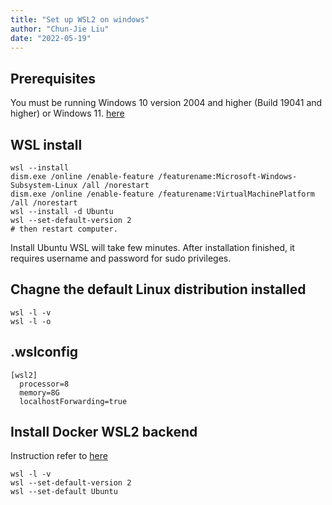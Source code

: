 ```yaml
---
title: "Set up WSL2 on windows"
author: "Chun-Jie Liu"
date: "2022-05-19"
---
```



## Prerequisites

You must be running Windows 10 version 2004 and higher (Build 19041 and higher) or Windows 11. [here](https://docs.microsoft.com/en-us/windows/wsl/install)


## WSL install
```
wsl --install
dism.exe /online /enable-feature /featurename:Microsoft-Windows-Subsystem-Linux /all /norestart
dism.exe /online /enable-feature /featurename:VirtualMachinePlatform /all /norestart
wsl --install -d Ubuntu
wsl --set-default-version 2
# then restart computer.
```

Install Ubuntu WSL will take few minutes. After installation finished, it requires username and password for sudo privileges.

## Chagne the default Linux distribution installed
```
wsl -l -v
wsl -l -o
```

## .wslconfig
```
[wsl2]
  processor=8
  memory=8G
  localhostForwarding=true
```

## Install Docker WSL2 backend
Instruction refer to [here](https://docs.docker.com/desktop/windows/wsl/)

```
wsl -l -v
wsl --set-default-version 2
wsl --set-default Ubuntu
```